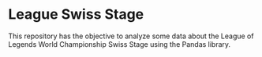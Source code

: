 # League Swiss Stage

This repository has the objective to analyze some data about the League of Legends World Championship Swiss Stage using the Pandas library. 
